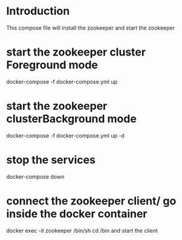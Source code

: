 # Introduction
  This compose file will install the zookeeper and start the zookeeper

# start the zookeeper cluster Foreground mode
docker-compose -f docker-compose.yml up

# start the zookeeper clusterBackground mode
docker-compose -f docker-compose.yml up -d

# stop the services
docker-compose down

# connect the zookeeper client/ go inside the docker container
docker exec -it zookeeper /bin/sh
    cd /bin and start the client
